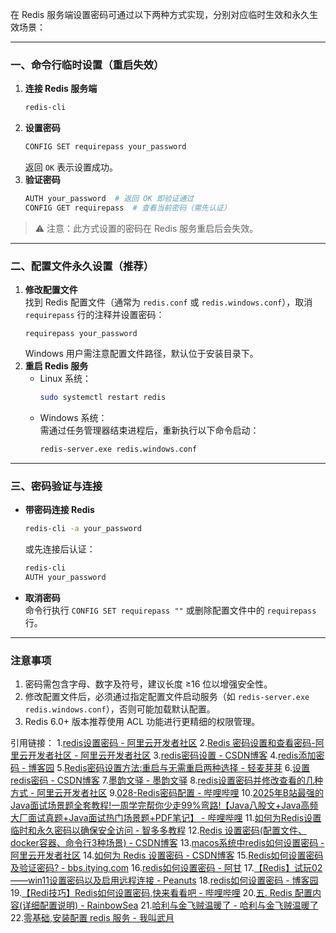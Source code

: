在 Redis 服务端设置密码可通过以下两种方式实现，分别对应临时生效和永久生效场景：

---

### 一、**命令行临时设置（重启失效）**
1. **连接 Redis 服务端**  
   ```bash
   redis-cli
   ```
2. **设置密码**  
   ```bash
   CONFIG SET requirepass your_password
   ```
   返回 `OK` 表示设置成功。  
3. **验证密码**  
   ```bash
   AUTH your_password  # 返回 OK 即验证通过
   CONFIG GET requirepass  # 查看当前密码（需先认证）
   ```

> ⚠️ 注意：此方式设置的密码在 Redis 服务重启后会失效。

---

### 二、**配置文件永久设置（推荐）**
1. **修改配置文件**  
   找到 Redis 配置文件（通常为 `redis.conf` 或 `redis.windows.conf`），取消 `requirepass` 行的注释并设置密码：  
   ```text
   requirepass your_password
   ```
   Windows 用户需注意配置文件路径，默认位于安装目录下。  
2. **重启 Redis 服务**  
   - Linux 系统：  
     ```bash
     sudo systemctl restart redis
     ```
   - Windows 系统：  
     需通过任务管理器结束进程后，重新执行以下命令启动：  
     ```cmd
     redis-server.exe redis.windows.conf
     ```  

---

### 三、**密码验证与连接**
- **带密码连接 Redis**  
  ```bash
  redis-cli -a your_password
  ```
  或先连接后认证：  
  ```bash
  redis-cli
  AUTH your_password
  ```  
- **取消密码**  
  命令行执行 `CONFIG SET requirepass ""` 或删除配置文件中的 `requirepass` 行。

---

### 注意事项
1. 密码需包含字母、数字及符号，建议长度 ≥16 位以增强安全性。  
2. 修改配置文件后，必须通过指定配置文件启动服务（如 `redis-server.exe redis.windows.conf`），否则可能加载默认配置。  
3. Redis 6.0+ 版本推荐使用 ACL 功能进行更精细的权限管理。

引用链接：
1.[redis设置密码 - 阿里云开发者社区](https://developer.aliyun.com/article/1498012)
2.[Redis 密码设置和查看密码-阿里云开发者社区 - 阿里云开发者社区](https://developer.aliyun.com/article/1573507)
3.[redis密码设置 - CSDN博客](https://blog.csdn.net/m0_74824002/article/details/145900139)
4.[redis添加密码 - 博客园](https://www.cnblogs.com/elfin/p/18731851)
5.[Redis密码设置方法:重启与无需重启两种选择 - 轻麦芽芽](https://baijiahao.baidu.com/s?id=1834291994184827322&wfr=spider&for=pc)
6.[设置redis密码 - CSDN博客](https://blog.csdn.net/weixin_36797191/article/details/143714716)
7.[墨韵文驿 - 墨韵文驿](http://mbd.baidu.com/newspage/data/dtlandingsuper?nid=dt_5764935668097033933)
8.[redis设置密码并修改查看的几种方式 - 阿里云开发者社区](https://developer.aliyun.com/article/1131896)
9.[028-Redis密码配置 - 哔哩哔哩](http://www.bilibili.com/video/BV1vg411d7sw?p=27)
10.[2025年B站最强的Java面试场景题全套教程!一周学完帮你少走99%弯路!【Java八股文+Java高频大厂面试真题+Java面试热门场景题+PDF笔记】 - 哔哩哔哩](http://www.bilibili.com/video/BV1t1QHYVEnC?p=53)
11.[如何为Redis设置临时和永久密码以确保安全访问 - 智多多教程](https://baijiahao.baidu.com/s?id=1834291994702667792&wfr=spider&for=pc)
12.[Redis 设置密码(配置文件、docker容器、命令行3种场景) - CSDN博客](https://blog.csdn.net/m0_67392010/article/details/145899522)
13.[macos系统中redis如何设置密码 - 阿里云开发者社区](https://developer.aliyun.com/article/1567017)
14.[如何为 Redis 设置密码 - CSDN博客](https://blog.csdn.net/wenxuankeji/article/details/143607404)
15.[Redis如何设置密码及验证密码?  - bbs.itying.com](https://bbs.itying.com/topic/66d56e10bb648a00d0980818)
16.[redis如何设置密码 - 阿甘](http://zhuanlan.zhihu.com/p/591467453)
17.[【Redis】试玩02——win11设置密码以及启用远程连接 - Peanuts](http://zhuanlan.zhihu.com/p/685055402)
18.[redis如何设置密码 - 博客园](https://www.cnblogs.com/ForgetAllThings/p/14204161.html)
19.[【Redi技巧】Redis如何设置密码,快来看看吧 - 哔哩哔哩](http://www.bilibili.com/video/BV1DG411E7At)
20.[五. Redis 配置内容(详细配置说明) - RainbowSea](http://zhuanlan.zhihu.com/p/20811642709)
21.[哈利与金飞贼温暖了 - 哈利与金飞贼温暖了](http://mbd.baidu.com/newspage/data/dtlandingsuper?nid=dt_4165685194763318191)
22.[零基础,安装配置 redis 服务 - 我叫武月](https://zhuanlan.zhihu.com/p/492869524)